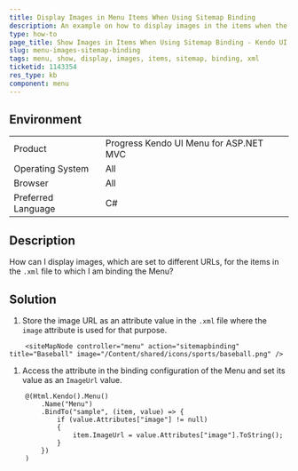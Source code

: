```yaml
---
title: Display Images in Menu Items When Using Sitemap Binding
description: An example on how to display images in the items when the Knedo UI Menu is bound by using a sitemap binding.
type: how-to
page_title: Show Images in Items When Using Sitemap Binding - Kendo UI Menu for ASP.NET MVC
slug: menu-images-sitemap-binding
tags: menu, show, display, images, items, sitemap, binding, xml
ticketid: 1143354
res_type: kb
component: menu
---
```


## Environment

<table>
 <tr>
  <td>Product</td>
  <td>Progress Kendo UI Menu for ASP.NET MVC</td>
 </tr>
 <tr>
  <td>Operating System</td>
  <td>All</td>
 </tr>
 <tr>
  <td>Browser</td>
  <td>All</td>
 </tr>
 <tr>
  <td>Preferred Language</td>
  <td>C#</td>
 </tr>
</table>

## Description

How can I display images, which are set to different URLs, for the items in the `.xml` file to which I am binding the Menu?

## Solution

1. Store the image URL as an attribute value in the `.xml` file where the `image` attribute is used for that purpose.

```dojo
	<siteMapNode controller="menu" action="sitemapbinding" title="Baseball" image="/Content/shared/icons/sports/baseball.png" />
```

1. Access the attribute in the binding configuration of the Menu and set its value as an `ImageUrl` value.

```dojo
	@(Html.Kendo().Menu()
		.Name("Menu")
		.BindTo("sample", (item, value) => {
			if (value.Attributes["image"] != null)
			{
				item.ImageUrl = value.Attributes["image"].ToString();
			}
		})
	)
```
